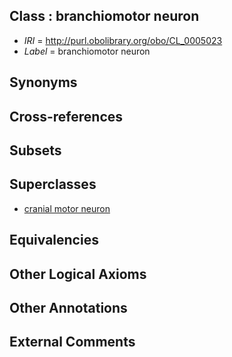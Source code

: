 
## Class : branchiomotor neuron

 * *IRI* = http://purl.obolibrary.org/obo/CL_0005023
 * *Label* = branchiomotor neuron

## Synonyms


## Cross-references


## Subsets


## Superclasses

 * [cranial motor neuron](../../CL/00/CL_0015000.md)

## Equivalencies


## Other Logical Axioms


## Other Annotations


## External Comments

